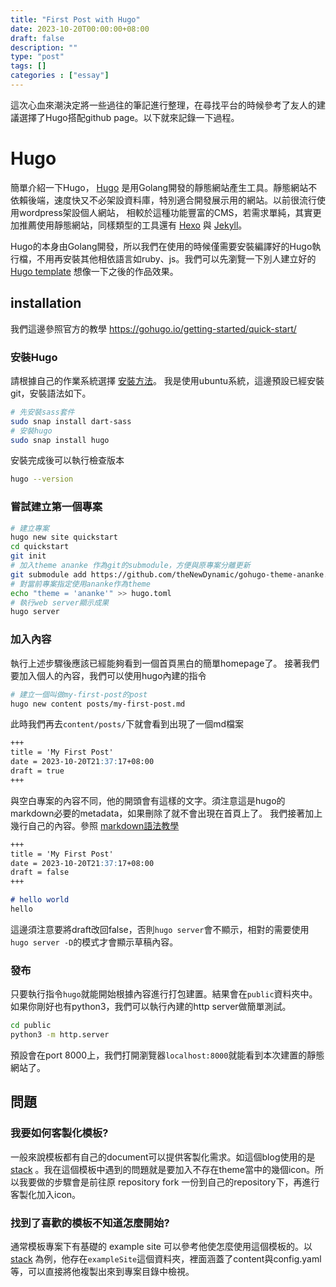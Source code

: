 ```yaml
---
title: "First Post with Hugo"
date: 2023-10-20T00:00:00+08:00
draft: false
description: ""
type: "post"
tags: []
categories : ["essay"]
---
```


這次心血來潮決定將一些過往的筆記進行整理，在尋找平台的時候參考了友人的建議選擇了Hugo搭配github page。以下就來記錄一下過程。

# Hugo
簡單介紹一下Hugo， [Hugo](https://gohugo.io/) 是用Golang開發的靜態網站產生工具。靜態網站不依賴後端，速度快又不必架設資料庫，特別適合開發展示用的網站。以前很流行使用wordpress架設個人網站，
相較於這種功能豐富的CMS，若需求單純，其實更加推薦使用靜態網站，同樣類型的工具還有 [Hexo](https://hexo.io/) 與 [Jekyll](https://jekyllrb.com/)。

Hugo的本身由Golang開發，所以我們在使用的時候僅需要安裝編譯好的Hugo執行檔，不用再安裝其他相依語言如ruby、js。我們可以先瀏覽一下別人建立好的 [Hugo template](https://themes.gohugo.io/tags/blog) 想像一下之後的作品效果。

## installation
我們這邊參照官方的教學 https://gohugo.io/getting-started/quick-start/

### 安裝Hugo
請根據自己的作業系統選擇 [安裝方法](https://gohugo.io/installation/)。
我是使用ubuntu系統，這邊預設已經安裝git，安裝語法如下。
```bash
# 先安裝sass套件
sudo snap install dart-sass
# 安裝hugo
sudo snap install hugo
```
安裝完成後可以執行檢查版本
```bash
hugo --version
```
### 嘗試建立第一個專案
```bash
# 建立專案
hugo new site quickstart
cd quickstart
git init
# 加入theme ananke 作為git的submodule，方便與原專案分離更新
git submodule add https://github.com/theNewDynamic/gohugo-theme-ananke.git themes/ananke
# 對當前專案指定使用ananke作為theme
echo "theme = 'ananke'" >> hugo.toml
# 執行web server顯示成果
hugo server
```
### 加入內容
執行上述步驟後應該已經能夠看到一個首頁黑白的簡單homepage了。
接著我們要加入個人的內容，我們可以使用hugo內建的指令
```bash
# 建立一個叫做my-first-post的post
hugo new content posts/my-first-post.md
```
此時我們再去`content/posts/`下就會看到出現了一個md檔案
```markdown
+++
title = 'My First Post'
date = 2023-10-20T21:37:17+08:00
draft = true
+++
```
與空白專案的內容不同，他的開頭會有這樣的文字。須注意這是hugo的markdown必要的metadata，如果刪除了就不會出現在首頁上了。
我們接著加上幾行自己的內容。參照 [markdown語法教學](https://markdown.tw/)
```markdown
+++
title = 'My First Post'
date = 2023-10-20T21:37:17+08:00
draft = false
+++

# hello world
hello
```
這邊須注意要將draft改回false，否則`hugo server`會不顯示，相對的需要使用`hugo server -D`的模式才會顯示草稿內容。

### 發布
只要執行指令`hugo`就能開始根據內容進行打包建置。結果會在`public`資料夾中。如果你剛好也有python3，我們可以執行內建的http server做簡單測試。
```bash
cd public
python3 -m http.server
```
預設會在port 8000上，我們打開瀏覽器`localhost:8000`就能看到本次建置的靜態網站了。

## 問題

### 我要如何客製化模板?
一般來說模板都有自己的document可以提供客製化需求。如這個blog使用的是 [stack](https://github.com/CaiJimmy/hugo-theme-stack) 。我在這個模板中遇到的問題就是要加入不存在theme當中的幾個icon。所以我要做的步驟會是前往原 repository fork 一份到自己的repository下，再進行客製化加入icon。

### 找到了喜歡的模板不知道怎麼開始?
通常模板專案下有基礎的 example site 可以參考他使怎麼使用這個模板的。以 [stack](https://github.com/CaiJimmy/hugo-theme-stack) 為例，他存在`exampleSite`這個資料夾，裡面涵蓋了content與config.yaml等，可以直接將他複製出來到專案目錄中檢視。